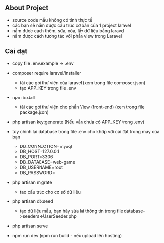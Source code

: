 
## About Project
- source code mẫu không có tính thực tế
- các bạn sẽ nắm được cấu trúc cơ bản của 1 project laravel
- nắm được cách thêm, sửa, xóa, lấy dữ liệu bằng laravel
- nắm được cách tương tác với phần view trong Laravel

## Cài đặt
- copy file .env.example => .env
- composer require laravel/installer
  + tải các gói thư viện của laravel (xem trong file composer.json)
  + tạo APP_KEY trong file .env
- npm install
  + tải các gói thư viện cho phần View (front-end) (xem trong file package.json)
- php artisan key:generate (Nếu vẫn chưa có APP_KEY trong .env)

- tùy chỉnh lại database trong file .env cho khớp với cài đặt trong máy của bạn
  + DB_CONNECTION=mysql
  + DB_HOST=127.0.0.1
  + DB_PORT=3306
  + DB_DATABASE=web-game
  + DB_USERNAME=root
  + DB_PASSWORD=
  
- php artisan migrate
  + tạo cấu trúc cho cơ sở dữ liệu
- php artisan db:seed
  + tạo dữ liệu mẫu, bạn hãy sửa lại thông tin trong file database->seeders->UserSeeder.php

- php artisan serve
- npm run dev (npm run build - nếu upload lên hosting)